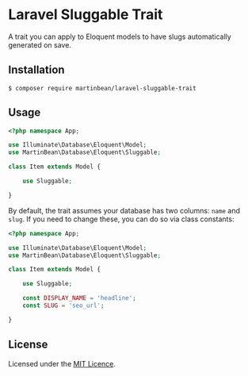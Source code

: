 # Laravel Sluggable Trait

A trait you can apply to Eloquent models to have slugs automatically generated on save.

## Installation

    $ composer require martinbean/laravel-sluggable-trait

## Usage

```php
<?php namespace App;

use Illuminate\Database\Eloquent\Model;
use MartinBean\Database\Eloquent\Sluggable;

class Item extends Model {

	use Sluggable;

}
```

By default, the trait assumes your database has two columns: `name` and `slug`.
If you need to change these, you can do so via class constants:

```php
<?php namespace App;

use Illuminate\Database\Eloquent\Model;
use MartinBean\Database\Eloquent\Sluggable;

class Item extends Model {

	use Sluggable;

	const DISPLAY_NAME = 'headline';
	const SLUG = 'seo_url';

}
```

## License

Licensed under the [MIT Licence](LICENSE.md).

